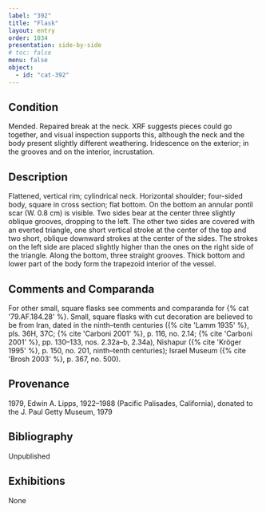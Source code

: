 ```yaml
---
label: "392"
title: "Flask"
layout: entry
order: 1034
presentation: side-by-side
# toc: false
menu: false
object:
  - id: "cat-392"
---
```


## Condition

Mended. Repaired break at the neck. XRF suggests pieces could go together, and visual inspection supports this, although the neck and the body present slightly different weathering. Iridescence on the exterior; in the grooves and on the interior, incrustation.

## Description

Flattened, vertical rim; cylindrical neck. Horizontal shoulder; four-sided body, square in cross section; flat bottom. On the bottom an annular pontil scar (W. 0.8 cm) is visible. Two sides bear at the center three slightly oblique grooves, dropping to the left. The other two sides are covered with an everted triangle, one short vertical stroke at the center of the top and two short, oblique downward strokes at the center of the sides. The strokes on the left side are placed slightly higher than the ones on the right side of the triangle. Along the bottom, three straight grooves. Thick bottom and lower part of the body form the trapezoid interior of the vessel.

## Comments and Comparanda

For other small, square flasks see comments and comparanda for {% cat '79.AF.184.28' %}. Small, square flasks with cut decoration are believed to be from Iran, dated in the ninth–tenth centuries ({% cite 'Lamm 1935' %}, pls. 36H, 37C; {% cite 'Carboni 2001' %}, p. 116, no. 2.14; {% cite 'Carboni 2001' %}, pp. 130–133, nos. 2.32a–b, 2.34a), Nishapur ({% cite 'Kröger 1995' %}, p. 150, no. 201, ninth–tenth centuries); Israel Museum ({% cite 'Brosh 2003' %}, p. 367, no. 500).

## Provenance

1979, Edwin A. Lipps, 1922–1988 (Pacific Palisades, California), donated to the J. Paul Getty Museum, 1979

## Bibliography

Unpublished

## Exhibitions

None